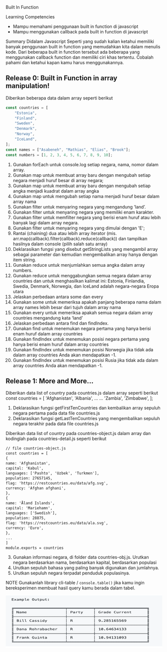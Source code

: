 Built In Function

Learning Competencies

-   Mampu memahami penggunaan built in function di javascript
-   Mampu menggunakan callback pada built in function di javascript

Summary
Didalam Javascript Seperti yang sudah kalian ketahui memiliki banyak penggunaan built in function yang memudahkan kita dalam menulis kode. Dari beberapa built in function tersebut ada beberapa yang menggunakan callback function dan memiliki ciri khas tertentu. Cobalah pahami dan ketahui kapan kamu harus menggunakannya.

## Release 0: Built in Function in array manipulation!

Diberikan beberapa data dalam array seperti berikut

```js
const countries = [
    "Estonia",
    "Finland",
    "Sweden",
    "Denmark",
    "Norway",
    "IceLand",
];
const names = ["Asabeneh", "Mathias", "Elias", "Brook"];
const numbers = [1, 2, 3, 4, 5, 6, 7, 8, 9, 10];
```

1. Gunakan forEach untuk console.log setiap negara, nama, nomor dalam array.
2. Gunakan map untuk membuat array baru dengan mengubah setiap negara menjadi huruf besar di array negara;
3. Gunakan map untuk membuat array baru dengan mengubah setiap angka menjadi kuadrat dalam array angka
4. Gunakan map untuk mengubah setiap nama menjadi huruf besar dalam array nama
5. Gunakan filter untuk menyaring negara yang mengandung ’land’.
6. Gunakan filter untuk menyaring negara yang memiliki enam karakter.
7. Gunakan filter untuk memfilter negara yang berisi enam huruf atau lebih banyak lagi dalam array negara.
8. Gunakan filter untuk menyaring negara yang dimulai dengan 'E';
9. Rantai (chaining) dua atau lebih array iterator (mis. arr.map(callback).filter(callback).reduce(callback)) dan tampilkan hasilnya dalam console (pilih salah satu array)
10. Deklarasikan fungsi yang disebut getStringLists yang mengambil array sebagai parameter dan kemudian mengembalikan array hanya dengan item string.
11. Gunakan reduce untuk menjumlahkan semua angka dalam array numbers.
12. Gunakan reduce untuk menggabungkan semua negara dalam array countries dan untuk menghasilkan kalimat ini: Estonia, Finlandia, Swedia, Denmark, Norwegia, dan IceLand adalah negara-negara Eropa utara
13. Jelaskan perbedaan antara some dan every
14. Gunakan some untuk memeriksa apakah panjang beberapa nama dalam array names lebih besar dari tujuh dalam array nama
15. Gunakan every untuk memeriksa apakah semua negara dalam array countries mengandung kata ‘land’
16. Jelaskan perbedaan antara find dan findIndex.
17. Gunakan find untuk menemukan negara pertama yang hanya berisi enam huruf dalam array countries
18. Gunakan findIndex untuk menemukan posisi negara pertama yang hanya berisi enam huruf dalam array countries
19. Gunakan findIndex untuk menemukan posisi Norwegia jika tidak ada dalam array countries Anda akan mendapatkan -1.
20. Gunakan findIndex untuk menemukan posisi Rusia jika tidak ada dalam array countries Anda akan mendapatkan -1.

## Release 1: More and More...

Diberikan data list of country pada countries.js dalam array seperti berikut
const countries = [
'Afghanistan',
'Albania',
...
...
'Zambia',
'Zimbabwe',
];

1. Deklarasikan fungsi getFirstTenCountries dan kembalikan array sepuluh negara pertama pada data file countries.js
2. Deklarasikan fungsi getLastTenCountries yang mengembalikan sepuluh negara terakhir pada data file countries.js

Diberikan data list of country pada countries-object.js dalam array dan kodinglah pada countries-detail.js seperti berikut

```
// file countries-object.js
const countries = [
{
name: 'Afghanistan',
capital: 'Kabul',
languages: ['Pashto', 'Uzbek', 'Turkmen'],
population: 27657145,
flag: 'https://restcountries.eu/data/afg.svg',
currency: 'Afghan afghani',
},
{
name: 'Åland Islands',
capital: 'Mariehamn',
languages: ['Swedish'],
population: 28875,
flag: 'https://restcountries.eu/data/ala.svg',
currency: 'Euro',
},
...
]
module.exports = countries
```

3. Gunakan informasi negara, di folder data countries-obj.js. Urutkan negara berdasarkan nama, berdasarkan kapital, berdasarkan populasi
4. Urutkan sepuluh bahasa yang paling banyak digunakan dan jumlahnya.
5. Urutkan sepuluh negara terpadat penduduk populasinya.

NOTE
Gunakanlah library cli-table / `console.table()` jika kamu ingin bereksperimen membuat hasil query kamu berada dalam tabel.

![alt text](image.png)
